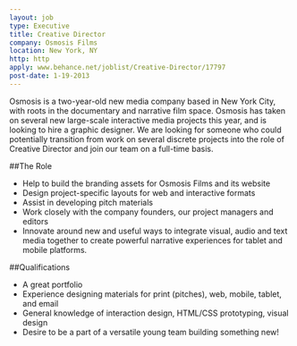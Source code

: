 ```yaml
---
layout: job
type: Executive
title: Creative Director
company: Osmosis Films
location: New York, NY
http: http
apply: www.behance.net/joblist/Creative-Director/17797
post-date: 1-19-2013
--- 
```


Osmosis is a two-year-old new media company based in New York City, with roots in the documentary and narrative film space.  Osmosis has taken on several new large-scale interactive media projects this year, and is looking to hire a graphic designer. We are looking for someone who could potentially transition from work on several discrete projects into the role of Creative Director and join our team on a full-time basis.

##The Role
* Help to build the branding assets for Osmosis Films and its website
* Design project-specific layouts for web and interactive formats
* Assist in developing pitch materials
* Work closely with the company founders, our project managers and editors
* Innovate around new and useful ways to integrate visual, audio and text media together to create powerful narrative experiences for tablet and mobile platforms.

##Qualifications
* A great portfolio
* Experience designing materials for print (pitches), web, mobile, tablet, and email
* General knowledge of interaction design, HTML/CSS prototyping, visual design
* Desire to be a part of a versatile young team building something new!